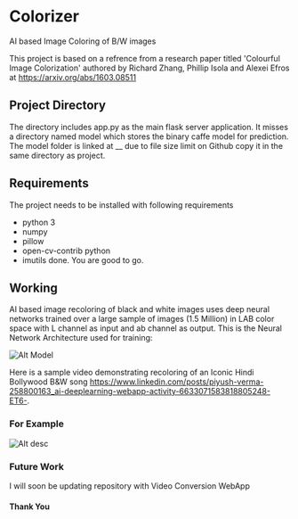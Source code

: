 # Colorizer
AI based Image Coloring of B/W images

This project is based on a refrence from a research paper titled 'Colourful Image Colorization' authored by  Richard Zhang, Phillip Isola and Alexei Efros at https://arxiv.org/abs/1603.08511

## Project Directory
The directory includes app.py as the main flask server application. It misses a directory named model which stores the binary caffe model for prediction. The model folder is linked at __ due to file size limit on Github copy it in the same directory as project. 

## Requirements
The project needs to be installed with following requirements

- python 3
- numpy
- pillow
- open-cv-contrib python
- imutils
  done. You are good to go.
 
## Working 
AI based image recoloring of black and white images uses deep neural networks trained over a large sample of images (1.5 Million) in LAB color space with L channel as input and ab channel as output.
This is the Neural Network Architecture used for training:

![Alt Model](https://www.pyimagesearch.com/wp-content/uploads/2019/02/bw_colorization_opencv_arch.png)

Here is a sample video demonstrating recoloring of an Iconic Hindi Bollywood B&W song https://www.linkedin.com/posts/piyush-verma-258800163_ai-deeplearning-webapp-activity-6633071583818805248-ET6-.

### For Example 
![Alt desc](http://colorizer.pythonanywhere.com/static/images/example.jpg)

### Future Work
I will soon be updating repository with Video Conversion WebApp


#### Thank You
